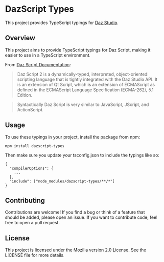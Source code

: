 # DazScript Types

This project provides TypeScript typings for [Daz Studio](https://www.daz3d.com/).

## Overview

This project aims to provide TypeScript typings for Daz Script, making it easier to use in a TypeScript environment.

From [Daz Script Documentation](http://docs.daz3d.com/doku.php/public/software/dazstudio/4/referenceguide/scripting/start):

>Daz Script 2 is a dynamically-typed, interpreted, object-oriented scripting language that is tightly integrated with the Daz Studio API. It is an extension of Qt Script, which is an extension of ECMAScript as defined in the ECMAScript Language Specification (ECMA-262), 5.1 Edition.

>Syntactically Daz Script is very similar to JavaScript, JScript, and ActionScript.

## Usage

To use these typings in your project, install the package from npm:

```
npm install dazscript-types
```

Then make sure you update your tsconfig.json to include the typings like so:

```
{
  "compilerOptions": {
    ...
  },
  "include": ["node_modules/dazscript-types/**/*"]
}
```

## Contributing

Contributions are welcome! If you find a bug or think of a feature that should be added, please open an issue. If you want to contribute code, feel free to open a pull request.

## License

This project is licensed under the Mozilla version 2.0 License. See the LICENSE file for more details.
